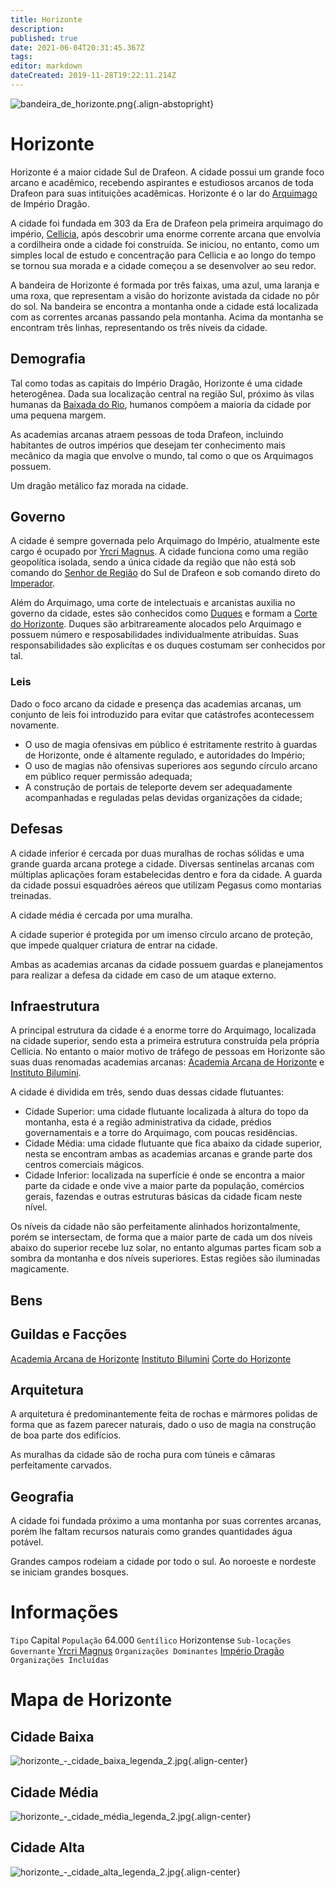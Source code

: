 ```yaml
---
title: Horizonte
description: 
published: true
date: 2021-06-04T20:31:45.367Z
tags: 
editor: markdown
dateCreated: 2019-11-28T19:22:11.214Z
---
```


![bandeira_de_horizonte.png](/uploads/bandeiras/bandeira_de_horizonte.png){.align-abstopright}

# Horizonte
Horizonte é a maior cidade Sul de Drafeon. A cidade possui um grande foco arcano e acadêmico, recebendo aspirantes e estudiosos arcanos de toda Drafeon para suas intituições acadêmicas. Horizonte é o lar do [Arquimago](http://localhost/en/rankings-e-titulos/arquimago) de Império Dragão.

A cidade foi fundada em 303 da Era de Drafeon pela primeira arquimago do império, [Cellicia](http://localhost/en/individuos/cellicia), após descobrir uma enorme corrente arcana que envolvia a cordilheira onde a cidade foi construída. Se iniciou, no entanto, como um simples local de estudo e concentração para Cellicia e ao longo do tempo se tornou sua morada e a cidade começou a se desenvolver ao seu redor.

A bandeira de Horizonte é formada por três faixas, uma azul, uma laranja e uma roxa, que representam a visão do horizonte avistada da cidade no pôr do sol. Na bandeira se encontra a montanha onde a cidade está localizada com as correntes arcanas passando pela montanha. Acima da montanha se encontram três linhas, representando os três níveis da cidade.

## Demografia
Tal como todas as capitais do Império Dragão, Horizonte é uma cidade heterogênea. Dada sua localização central na região Sul, próximo às vilas humanas da [Baixada do Rio](http://localhost/en/lugares/plano-material/drafeon/sul-de-drafeon/baixada-do-rio#baixada-do-rio), humanos compõem a maioria da cidade por uma pequena margem.

As academias arcanas atraem pessoas de toda Drafeon, incluindo habitantes de outros impérios que desejam ter conhecimento mais mecânico da magia que envolve o mundo, tal como o que os Arquimagos possuem.

Um dragão metálico faz morada na cidade.

## Governo
A cidade é sempre governada pelo Arquimago do Império, atualmente este cargo é ocupado por [Yrcri Magnus](http://localhost/en/individuos/yrcri-magnus). A cidade funciona como uma região geopolítica isolada, sendo a única cidade da região que não está sob comando do [Senhor de Região](http://localhost/en/rankings-e-titulos/senhor-de-regiao) do Sul de Drafeon e sob comando direto do [Imperador](http://localhost/en/rankings-e-titulos/imperador-dragao).

Além do Arquimago, uma corte de intelectuais e arcanistas auxilia no governo da cidade, estes são conhecidos como [Duques](/rankings-e-titulos/imperio-dragao/duque) e formam a [Corte do Horizonte](/faccoes/nacoes/imperio-dragao/corte-de-horizonte). Duques são arbitrareamente alocados pelo Arquimago e possuem número e resposabilidades individualmente atribuídas. Suas responsabilidades são explicítas e os duques costumam ser conhecidos por tal.

### Leis
Dado o foco arcano da cidade e presença das academias arcanas, um conjunto de leis foi introduzido para evitar que catástrofes acontecessem novamente.

* O uso de magia ofensivas em público é estritamente restrito à guardas de Horizonte, onde é altamente regulado, e autoridades do Império;
* O uso de magias não ofensivas superiores aos segundo círculo arcano em público requer permissão adequada;
* A construção de portais de teleporte devem ser adequadamente acompanhadas e reguladas pelas devidas organizações da cidade;

## Defesas
A cidade inferior é cercada por duas muralhas de rochas sólidas e uma grande guarda arcana protege a cidade. Diversas sentinelas arcanas com múltiplas aplicações foram estabelecidas dentro e fora da cidade. A guarda da cidade possui esquadrões aéreos que utilizam Pegasus como montarias treinadas.

A cidade média é cercada por uma muralha. 

A cidade superior é protegida por um imenso círculo arcano de proteção, que impede qualquer criatura de entrar na cidade.

Ambas as academias arcanas da cidade possuem guardas e planejamentos para realizar a defesa da cidade em caso de um ataque externo.

## Infraestrutura
A principal estrutura da cidade é a enorme torre do Arquimago, localizada na cidade superior, sendo esta a primeira estrutura construída pela própria Cellicia. No entanto o maior motivo de tráfego de pessoas em Horizonte são suas duas renomadas academias arcanas: [Academia Arcana de Horizonte](/faccoes/nacoes/imperio-dragao/academia-arcana-de-horizonte) e [Instituto Bilumini](/faccoes/faccoes-independentesinstituto-bilumini).

A cidade é dividida em três, sendo duas dessas cidade flutuantes:
* Cidade Superior: uma cidade flutuante localizada à altura do topo da montanha, esta é a região administrativa da cidade, prédios governamentais e a torre do Arquimago, com poucas residências.
* Cidade Média: uma cidade flutuante que fica abaixo da cidade superior, nesta se encontram ambas as academias arcanas e grande parte dos centros comerciais mágicos.
* Cidade Inferior: localizada na superfície é onde se encontra a maior parte da cidade e onde vive a maior parte da população, comércios gerais, fazendas e outras estruturas básicas da cidade ficam neste nível.

Os níveis da cidade não são perfeitamente alinhados horizontalmente, porém se intersectam, de forma que a maior parte de cada um dos níveis abaixo do superior recebe luz solar, no entanto algumas partes ficam sob a sombra da montanha e dos níveis superiores. Estas regiões são iluminadas magicamente.

## Bens

## Guildas e Facções
[Academia Arcana de Horizonte](/faccoes/nacoes/imperio-dragao/academia-arcana-de-horizonte)
[Instituto Bilumini](/faccoes/faccoes-independentesinstituto-bilumini)
[Corte do Horizonte](/faccoes/nacoes/imperio-dragao/corte-de-horizonte)

## Arquitetura
A arquitetura é predominantemente feita de rochas e mármores polidas de forma que as fazem parecer naturais, dado o uso de magia na construção de boa parte dos edifícios.

As muralhas da cidade são de rocha pura com túneis e câmaras perfeitamente carvados.

## Geografia
A cidade foi fundada próximo a uma montanha por suas correntes arcanas, porém lhe faltam recursos naturais como grandes quantidades água potável.

Grandes campos rodeiam a cidade por todo o sul. Ao noroeste e nordeste se iniciam grandes bosques.

# Informações
`Tipo` Capital
`População` 64.000
`Gentílico` Horizontense 
`Sub-locações` 
`Governante` [Yrcri Magnus](http://localhost/en/individuos/yrcri-magnus)
`Organizações Dominantes` [Império Dragão](http://localhost/faccoes/nacoes/imperio-dragao#imperio-dragao)
`Organizações Incluídas` 

# Mapa de Horizonte
## Cidade Baixa
![horizonte_-_cidade_baixa_legenda_2.jpg](/uploads/mapas/horizonte_-_cidade_baixa_legenda_2.jpg){.align-center}
## Cidade Média
![horizonte_-_cidade_média_legenda_2.jpg](/uploads/mapas/horizonte_-_cidade_média_legenda_2.jpg){.align-center}
## Cidade Alta
![horizonte_-_cidade_alta_legenda_2.jpg](/uploads/mapas/horizonte_-_cidade_alta_legenda_2.jpg){.align-center}